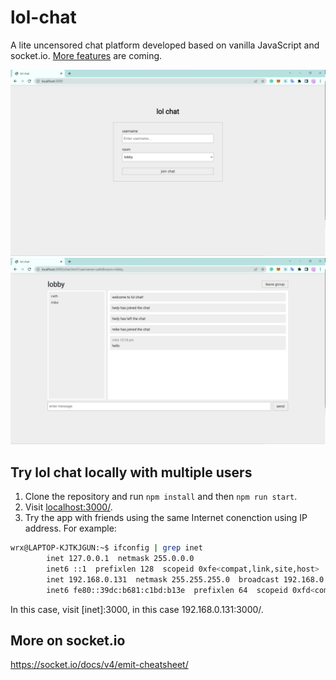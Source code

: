 # lol-chat

A lite uncensored chat platform developed based on vanilla JavaScript and socket.io. [More features](https://github.com/catherineruoxiwu/lol-chat/issues) are coming.

<img src="./doc/login.png" style="width:600px;">
<img src="./doc/chat.png" style="width:600px;">


## Try lol chat locally with multiple users
1. Clone the repository and run `npm install` and then `npm run start`.
2. Visit [localhost:3000/](localhost:3000).
3. Try the app with friends using the same Internet conenction using IP address. For example:
```bash
wrx@LAPTOP-KJTKJGUN:~$ ifconfig | grep inet
        inet 127.0.0.1  netmask 255.0.0.0
        inet6 ::1  prefixlen 128  scopeid 0xfe<compat,link,site,host>
        inet 192.168.0.131  netmask 255.255.255.0  broadcast 192.168.0.255
        inet6 fe80::39dc:b681:c1bd:b13e  prefixlen 64  scopeid 0xfd<compat,link,site,host>
```
In this case, visit [inet]:3000, in this case 192.168.0.131:3000/.

## More on socket.io
https://socket.io/docs/v4/emit-cheatsheet/
